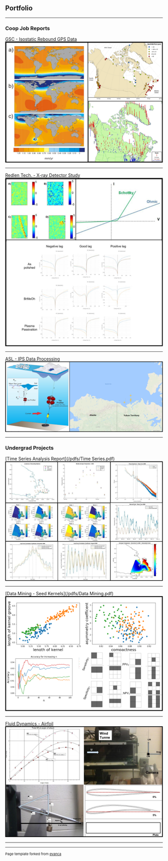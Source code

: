 ## Portfolio

---

### Coop Job Reports

[GSC - Isostatic Rebound GPS Data](/pdfs/GSC.pdf)
<img src="images/GSC.png?raw=true"/>

---
[Redlen Tech. - X-ray Detector Study](/pdfs/Redlen.pdf)
<img src="images/Redlen.png?raw=true"/>

---
[ASL - IPS Data Processing](/pdfs/ASL.pdf)
<img src="images/ASL.png?raw=true"/>

---

### Undergrad Projects

[Time Series Analysis Report](/pdfs/Time Series.pdf)
<img src="images/Time Series.png?raw=true"/>

---
[Data Mining - Seed Kernels](/pdfs/Data Mining.pdf)
<img src="images/Data Mining.png?raw=true"/>

---
[Fluid Dynamics - Airfoil](/pdfs/Airfoil.pdf)
<img src="images/Airfoil.png?raw=true"/>


---




---
<p style="font-size:11px">Page template forked from <a href="https://github.com/evanca/quick-portfolio">evanca</a></p>
<!-- Remove above link if you don't want to attibute -->
